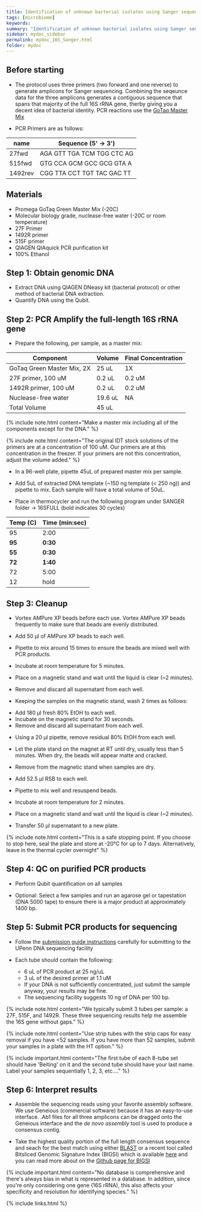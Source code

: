 ```yaml
---
title: Identification of unknown bacterial isolates using Sanger sequencing of the 16S rRNA gene
tags: [microbiome]
keywords:
summary: "Identification of unknown bacterial isolates using Sanger sequencing of the 16S rRNA gene"
sidebar: mydoc_sidebar
permalink: mydoc_16S_Sanger.html
folder: mydoc
---
```


## Before starting
* The protocol uses three primers (two forward and one reverse) to generate amplicons for Sanger sequencing.  Combining the seqeunce data for the three amplicons generates a contiguous sequence that spans that majority of the full 16S rRNA gene, therby giving you a decent idea of bacterial identity.  PCR reactions use the [GoTaq Master Mix](https://www.promega.com/-/media/files/resources/protocols/product-information-sheets/g/gotaq-green-master-mix-protocol.pdf)

* PCR Primers are as follows:

| name | Sequence (5' -> 3') |
|-------|--------|
| 27fwd | AGA GTT TGA TCM TGG CTC AG |
| 515fwd | GTG CCA GCM GCC GCG GTA A |
| 1492rev | CGG TTA CCT TGT TAC GAC TT |

## Materials
* Promega GoTaq Green Master Mix (-20C)
* Molecular biology grade, nuclease-free water (-20C or room temperature)
* 27F Primer
* 1492R primer
* 515F primer
* QIAGEN QIAquick PCR purification kit
* 100% Ethanol

## Step 1: Obtain genomic DNA

* Extract DNA using QIAGEN DNeasy kit (bacterial protocol) or other method of bacterial DNA extraction.
* Quantify DNA using the Qubit.

## Step 2: PCR Amplify the full-length 16S rRNA gene

* Prepare the following, per sample, as a master mix:

| Component | Volume | Final Concentration |
|-------|--------|--------|
| GoTaq Green Master Mix, 2X | 25 uL | 1X |
| 27F primer, 100 uM  | 0.2 uL | 0.2 uM |
| 1492R primer, 100 uM | 0.2 uL | 0.2 uM |
| Nuclease-free water | 19.6 uL | NA |
| Total Volume | 45 uL | 

{% include note.html content="Make a master mix including all of the components except for the DNA." %}

{% include note.html content="The original IDT stock solutions of the primers are at a concentration of 100 uM. Our primers are at this concentration in the freezer. If your primers are not this concentration, adjust the volume added." %}

* In a 96-well plate, pipette 45uL of prepared master mix per sample.

* Add 5uL of extracted DNA template (~150 ng template (< 250 ng)) and pipette to mix. Each sample will have a total volume of 50uL.

* Place in thermocycler and run the following program under SANGER folder -> 16SFULL (bold indicates 30 cycles)

| Temp (C) | Time (min:sec) |
|-------|--------|
| 95 | 2:00 |
| **95** | **0:30** |
| **55** | **0:30** |
| **72** | **1:40** |
| 72 | 5:00 |
| 12 | hold |

## Step 3:  Cleanup

* Vortex AMPure XP beads before each use.  Vortex AMPure XP beads frequently to make sure that beads are evenly distributed.

* Add 50 μl of AMPure XP beads to each well.

* Pipette to mix around 15 times to ensure the beads are mixed well with PCR products.

* Incubate at room temperature for 5 minutes.

* Place on a magnetic stand and wait until the liquid is clear (~2 minutes).

* Remove and discard all supernatant from each well.

* Keeping the samples on the magnetic stand, wash 2 times as follows:
- Add 180 μl fresh 80% EtOH to each well.
- Incubate on the magnetic stand for 30 seconds.
- Remove and discard all supernatant from each well.

* Using a 20 μl pipette, remove residual 80% EtOH from each well.

* Let the plate stand on the magnet at RT until dry, usually less than 5 minutes. When dry, the beads will appear matte and cracked. 

* Remove from the magnetic stand when samples are dry.

* Add 52.5 μl RSB to each well.

* Pipette to mix well and resuspend beads.

* Incubate at room temperature for 2 minutes.

* Place on a magnetic stand and wait until the liquid is clear (~2 minutes).

* Transfer 50 μl supernatant to a new plate.

{% include note.html content="This is a safe stopping point.  If you choose to stop here, seal the plate and store at -20°C for up to 7 days. Alternatively, leave in the thermal cycler overnight" %}

## Step 4: QC on purified PCR products

* Perform Qubit quantification on all samples

* Optional: Select a few samples and run an agarose gel or tapestation (DNA 5000 tape) to ensure there is a major product at approximately 1400 bp.

## Step 5: Submit PCR products for sequencing

* Follow the [submission guide instructions](https://www.med.upenn.edu/genetics/dnaseq/submission.shtml) carefully for submitting to the UPenn DNA sequencing facility

* Each tube should contain the following:
	* 6 uL of PCR product at 25 ng/uL
	* 3 uL of the desired primer at 1.1 uM
	* If your DNA is not sufficiently concentrated, just submit the sample anyway, your results may be fine.
	* The sequencing facility suggests 10 ng of DNA per 100 bp.

{% include note.html content="We typically submit 3 tubes per sample: a 27F, 515F, and 1492R. These three sequencing results help me assemble the 16S gene without gaps." %}

{% include note.html content="Use strip tubes with the strip caps for easy removal if you have <52 samples. If you have more than 52 samples, submit your samples in a plate with the HT option." %}

{% include important.html content="The first tube of each 8-tube set should have 'Beiting' on it and the second tube should have your last name. Label your samples sequentially 1, 2, 3, etc...." %}

## Step 6: Interpret results

* Assemble the sequencing reads using your favorite assembly software.  We use Geneious (commercial software) because it has an easy-to-use interface.  .Ab1 files for all three amplicons can be dragged onto the Geneious interface and the *de novo assembly* tool is used to produce a consensus contig. 

* Take the highest quality portion of the full length consensus sequence and seach for the best match using either [BLAST](https://blast.ncbi.nlm.nih.gov/Blast.cgi?PAGE_TYPE=BlastSearch&BLAST_SPEC=MicrobialGenomes) or a recent tool called Bitsliced Genomic Signature Index (BIGSI) which is available [here](http://www.bigsi.io/) and you can read more about on the [Github page for BIGSI](https://github.com/Phelimb/BIGSI)

{% include important.html content="No database is comprehensive and there's always bias in what is represented in a database. In addition, since you're only considering one gene (16S rRNA), this also affects your specificity and resolution for identifying species." %}


{% include links.html %}

